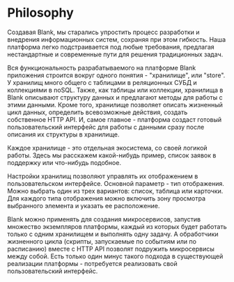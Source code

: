 # Philosophy

Создавая Blank, мы старались упростить процесс разработки и внедрения информационных систем, сохраняя при этом гибкость. Наша платформа легко подстраивается под любые требования, предлагая нестандартные и современные пути для решения традиционных задач.

Вся функциональность разрабатываемого на платформе Blank приложения строится вокруг одного понятия - "хранилище", или "store". У хранилищ много общего с таблицами в реляционных СУБД и коллекциями в noSQL. Также, как таблицы или коллекции, хранилища в Blank описывают структуру данных и предлагают методы для работы с этими данными. Кроме того, хранилище позволяет описать жизненный цикл данных, определить всевозможные действия, создать собственное HTTP API. И, самое главное - платформа создаст готовый пользовательский интерфейс для работы с данными сразу после описания их структуры в хранилище.

Каждое хранилище - это отдельная экосистема, со своей логикой работы. Здесь мы расскажем какой-нибудь пример, список заявок в поддержку или что-нибудь подобное.

Настройки хранилищ позволяют управлять их отображением в пользовательском интерфейсе. Основной параметр - тип отображения. Можно выбрать один из трех вариантов: список, таблица или карточки. Для каждого типа отображения можно включить зону просмотра выбранного элемента и указать ее расположение.

Blank можно применять для создания микросервисов, запустив множество экземпляров платформы, каждый из которых будет работать только с одним хранилищем и выполнять одну задачу. А обработчики жизненного цикла (скрипты, запускаемые по событиям или по расписанию) вместе с HTTP API позволят подружить микросервисы между собой. Есть только один минус такого подхода в существующей реализации платформы - потребуется реализовать свой пользовательский интерфейс.
